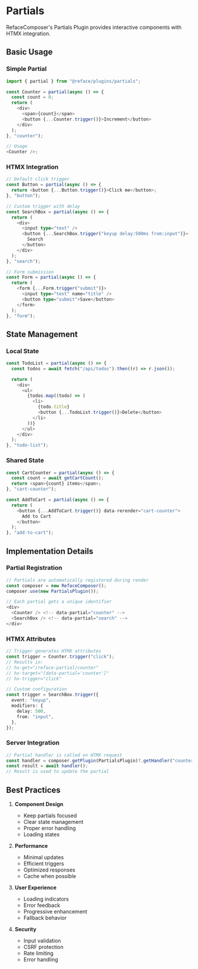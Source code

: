 # Partials

RefaceComposer's Partials Plugin provides interactive components with HTMX integration.

## Basic Usage

### Simple Partial

```typescript
import { partial } from "@reface/plugins/partials";

const Counter = partial(async () => {
  const count = 0;
  return (
    <div>
      <span>{count}</span>
      <button {...Counter.trigger()}>Increment</button>
    </div>
  );
}, "counter");

// Usage
<Counter />;
```

### HTMX Integration

```typescript
// Default click trigger
const Button = partial(async () => {
  return <button {...Button.trigger()}>Click me</button>;
}, "button");

// Custom trigger with delay
const SearchBox = partial(async () => {
  return (
    <div>
      <input type="text" />
      <button {...SearchBox.trigger("keyup delay:500ms from:input")}>
        Search
      </button>
    </div>
  );
}, "search");

// Form submission
const Form = partial(async () => {
  return (
    <form {...Form.trigger("submit")}>
      <input type="text" name="title" />
      <button type="submit">Save</button>
    </form>
  );
}, "form");
```

## State Management

### Local State

```typescript
const TodoList = partial(async () => {
  const todos = await fetch("/api/todos").then((r) => r.json());

  return (
    <div>
      <ul>
        {todos.map((todo) => (
          <li>
            {todo.title}
            <button {...TodoList.trigger()}>Delete</button>
          </li>
        ))}
      </ul>
    </div>
  );
}, "todo-list");
```

### Shared State

```typescript
const CartCounter = partial(async () => {
  const count = await getCartCount();
  return <span>{count} items</span>;
}, "cart-counter");

const AddToCart = partial(async () => {
  return (
    <button {...AddToCart.trigger()} data-rerender="cart-counter">
      Add to Cart
    </button>
  );
}, "add-to-cart");
```

## Implementation Details

### Partial Registration

```typescript
// Partials are automatically registered during render
const composer = new RefaceComposer();
composer.use(new PartialsPlugin());

// Each partial gets a unique identifier
<div>
  <Counter /> <!-- data-partial="counter" -->
  <SearchBox /> <!-- data-partial="search" -->
</div>
```

### HTMX Attributes

```typescript
// Trigger generates HTMX attributes
const trigger = Counter.trigger("click");
// Results in:
// hx-get="/reface-partial/counter"
// hx-target="[data-partial='counter']"
// hx-trigger="click"

// Custom configuration
const trigger = SearchBox.trigger({
  event: "keyup",
  modifiers: {
    delay: 500,
    from: "input",
  },
});
```

### Server Integration

```typescript
// Partial handler is called on HTMX request
const handler = composer.getPlugin(PartialsPlugin)?.getHandler("counter");
const result = await handler();
// Result is used to update the partial
```

## Best Practices

1. **Component Design**

   - Keep partials focused
   - Clear state management
   - Proper error handling
   - Loading states

2. **Performance**

   - Minimal updates
   - Efficient triggers
   - Optimized responses
   - Cache when possible

3. **User Experience**

   - Loading indicators
   - Error feedback
   - Progressive enhancement
   - Fallback behavior

4. **Security**
   - Input validation
   - CSRF protection
   - Rate limiting
   - Error handling
